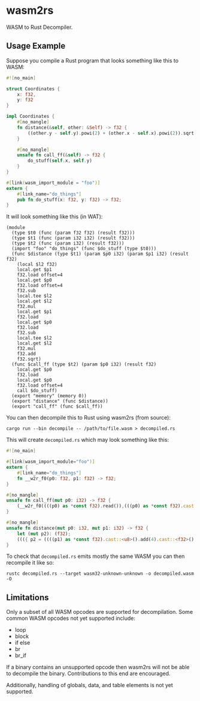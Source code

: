 # wasm2rs
WASM to Rust Decompiler.

## Usage Example
Suppose you compile a Rust program that looks something like this to WASM:

```rs
#![no_main]

struct Coordinates {
    x: f32,
    y: f32
}

impl Coordinates {
    #[no_mangle]
    fn distance(&self, other: &Self) -> f32 {
        ((other.y - self.y).powi(2) + (other.x - self.x).powi(2)).sqrt()
    }

    #[no_mangle]
    unsafe fn call_ff(&self) -> f32 {
        do_stuff(self.x, self.y)
    }
}

#[link(wasm_import_module = "foo")]
extern {
    #[link_name="do_things"]
    pub fn do_stuff(x: f32, y: f32) -> f32;
}
```

It will look something like this (in WAT):
```
(module
  (type $t0 (func (param f32 f32) (result f32)))
  (type $t1 (func (param i32 i32) (result f32)))
  (type $t2 (func (param i32) (result f32)))
  (import "foo" "do_things" (func $do_stuff (type $t0)))
  (func $distance (type $t1) (param $p0 i32) (param $p1 i32) (result f32)
    (local $l2 f32)
    local.get $p1
    f32.load offset=4
    local.get $p0
    f32.load offset=4
    f32.sub
    local.tee $l2
    local.get $l2
    f32.mul
    local.get $p1
    f32.load
    local.get $p0
    f32.load
    f32.sub
    local.tee $l2
    local.get $l2
    f32.mul
    f32.add
    f32.sqrt)
  (func $call_ff (type $t2) (param $p0 i32) (result f32)
    local.get $p0
    f32.load
    local.get $p0
    f32.load offset=4
    call $do_stuff)
  (export "memory" (memory 0))
  (export "distance" (func $distance))
  (export "call_ff" (func $call_ff))
```

You can then decompile this to Rust using wasm2rs (from source):

```
cargo run --bin decompile -- /path/to/file.wasm > decompiled.rs
```

This will create `decompiled.rs` which may look something like this:
```rs
#![no_main]

#[link(wasm_import_module="foo")]
extern {
    #[link_name="do_things"]
    fn __w2r_f0(p0: f32, p1: f32) -> f32;
}

#[no_mangle]
unsafe fn call_ff(mut p0: i32) -> f32 {
    (__w2r_f0((((p0) as *const f32).read()),(((p0) as *const f32).cast::<u8>().add(4).cast::<f32>().read())))
}

#[no_mangle]
unsafe fn distance(mut p0: i32, mut p1: i32) -> f32 {
    let (mut p2): (f32);
    ((({ p2 = ((((p1) as *const f32).cast::<u8>().add(4).cast::<f32>().read()) - (((p0) as *const f32).cast::<u8>().add(4).cast::<f32>().read())); p2 } * (p2)) + ({ p2 = ((((p1) as *const f32).read()) - (((p0) as *const f32).read())); p2 } * (p2))).sqrt())
}
```

To check that `decompiled.rs` emits mostly the same WASM you can then recompile it like so:

```
rustc decompiled.rs --target wasm32-unknown-unknown -o decompiled.wasm -O
```

## Limitations
Only a subset of all WASM opcodes are supported for decompilation. Some common WASM opcodes not yet supported include:
- loop
- block
- if else
- br
- br_if

If a binary contains an unsupported opcode then wasm2rs will not be able to decompile the binary. Contributions to this end are encouraged.

Additionally, handling of globals, data, and table elements is not yet supported.
